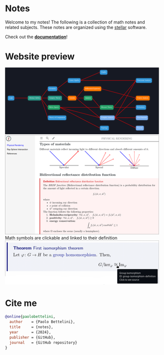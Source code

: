 # Notes

Welcome to my notes! The following is a collection of math notes
and related subjects.
These notes are organized using the [stellar](https://github.com/paolobettelini/stellar)
software.

Check out the <b>[documentation](https://paolobettelini.github.io/stellar)</b>!

# Website preview

![universe preview](./media/universe.png)
![course preview](./media/physicalrendering.png)
Math symbols are clickable and linked to their definition
![clickable symbols](./media/clickable.png)

# Cite me
```bib
@online{paolobettelini,
  author    = {Paolo Bettelini},
  title     = {notes},
  year      = {2024},
  publisher = {GitHub},
  journal   = {GitHub repository}
}
```